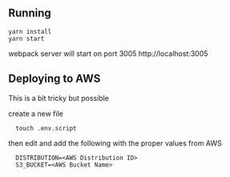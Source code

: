 ## Running

```
yarn install
yarn start
```

webpack server will start on port 3005 http://localhost:3005


## Deploying to AWS

This is a bit tricky but possible

create a new file

```
  touch .env.script
```

then edit and add the following with the proper values from AWS

```
  DISTRIBUTION=<AWS Distribution ID>
  S3_BUCKET=<AWS Bucket Name>
```